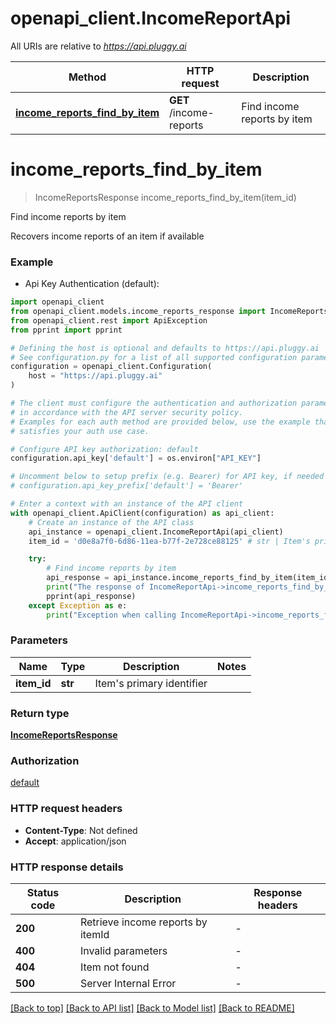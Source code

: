 # openapi_client.IncomeReportApi

All URIs are relative to *https://api.pluggy.ai*

Method | HTTP request | Description
------------- | ------------- | -------------
[**income_reports_find_by_item**](IncomeReportApi.md#income_reports_find_by_item) | **GET** /income-reports | Find income reports by item


# **income_reports_find_by_item**
> IncomeReportsResponse income_reports_find_by_item(item_id)

Find income reports by item

Recovers income reports of an item if available

### Example

* Api Key Authentication (default):

```python
import openapi_client
from openapi_client.models.income_reports_response import IncomeReportsResponse
from openapi_client.rest import ApiException
from pprint import pprint

# Defining the host is optional and defaults to https://api.pluggy.ai
# See configuration.py for a list of all supported configuration parameters.
configuration = openapi_client.Configuration(
    host = "https://api.pluggy.ai"
)

# The client must configure the authentication and authorization parameters
# in accordance with the API server security policy.
# Examples for each auth method are provided below, use the example that
# satisfies your auth use case.

# Configure API key authorization: default
configuration.api_key['default'] = os.environ["API_KEY"]

# Uncomment below to setup prefix (e.g. Bearer) for API key, if needed
# configuration.api_key_prefix['default'] = 'Bearer'

# Enter a context with an instance of the API client
with openapi_client.ApiClient(configuration) as api_client:
    # Create an instance of the API class
    api_instance = openapi_client.IncomeReportApi(api_client)
    item_id = 'd0e8a7f0-6d86-11ea-b77f-2e728ce88125' # str | Item's primary identifier

    try:
        # Find income reports by item
        api_response = api_instance.income_reports_find_by_item(item_id)
        print("The response of IncomeReportApi->income_reports_find_by_item:\n")
        pprint(api_response)
    except Exception as e:
        print("Exception when calling IncomeReportApi->income_reports_find_by_item: %s\n" % e)
```



### Parameters


Name | Type | Description  | Notes
------------- | ------------- | ------------- | -------------
 **item_id** | **str**| Item&#39;s primary identifier | 

### Return type

[**IncomeReportsResponse**](IncomeReportsResponse.md)

### Authorization

[default](../README.md#default)

### HTTP request headers

 - **Content-Type**: Not defined
 - **Accept**: application/json

### HTTP response details

| Status code | Description | Response headers |
|-------------|-------------|------------------|
**200** | Retrieve income reports by itemId |  -  |
**400** | Invalid parameters |  -  |
**404** | Item not found |  -  |
**500** | Server Internal Error |  -  |

[[Back to top]](#) [[Back to API list]](../README.md#documentation-for-api-endpoints) [[Back to Model list]](../README.md#documentation-for-models) [[Back to README]](../README.md)


